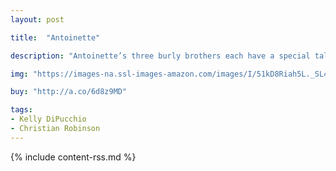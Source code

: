 ```yaml
---
layout: post

title:  "Antoinette"

description: "Antoinette’s three burly brothers each have a special talent. Rocky is clever. Ricky is fast! And Bruno is STRONG. Mrs. Bulldog reassures Antoinette that there is something extra special about her—but Antoinette is not so sure. Then one day, while Antoinette plays in the park with her friend Gaston, Gaston’s sister Ooh-La-La goes missing. Antoinette feels a tug in her heart and a twitch in her nose. She must find Ooh-La-La. She will not give up! Can Antoinette rescue the puppy in peril—and discover what makes her extra special along the way?"

img: "https://images-na.ssl-images-amazon.com/images/I/51kD8Riah5L._SL480_.jpg"

buy: "http://a.co/6d8z9MD"

tags:
- Kelly DiPucchio
- Christian Robinson
---
```


{% include content-rss.md %}